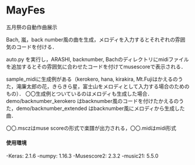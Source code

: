 # MayFes
五月祭の自動作曲展示

Bach, 嵐，back number風の曲を生成，メロディを入力するとそれぞれの雰囲気のコードを付ける．

auto.py を実行し，ARASHI, backnumber, Bachのディレクトリにmidiファイルを追加するとその雰囲気に合わせたコードを付けてmusescoreで表示される．

sample_midiに生成例がある（kerokero, hana, kirakira, Mt.Fujiはかえるのうた，滝廉太郎の花，きらきら星，富士山をメロディとして入力する場合のためのもの）．
〇〇生成例とついているのはメロディも生成した場合．
demo/backnumber_kerokero はbacknumber風のコードを付けたかえるのうた，demo/backnumber_extended はbacknumber風にメロディから生成した曲．

〇〇.msczはmuse scoreの形式で楽譜が出力される，〇〇.midはmidi形式

#### 使用環境
-Keras: 2.1.6
-numpy: 1.16.3
-Musescore2: 2.3.2
-music21: 5.5.0
